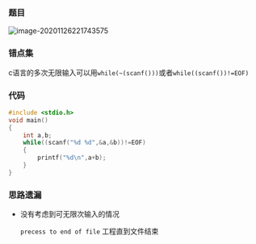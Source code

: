 ### 题目

![image-20201126221743575](C:\Users\傻兮兮乎乎\AppData\Roaming\Typora\typora-user-images\image-20201126221743575.png)

### 错点集

c语言的多次无限输入可以用`while(~(scanf()))`或者`while((scanf())!=EOF)`

### 代码

~~~c
#include <stdio.h>
void main()
{
	int a,b;
	while((scanf("%d %d",&a,&b))!=EOF)
	{
		printf("%d\n",a+b);
	}
} 
~~~

### 思路遗漏

* 没有考虑到可无限次输入的情况

  `precess to end of file`	工程直到文件结束

